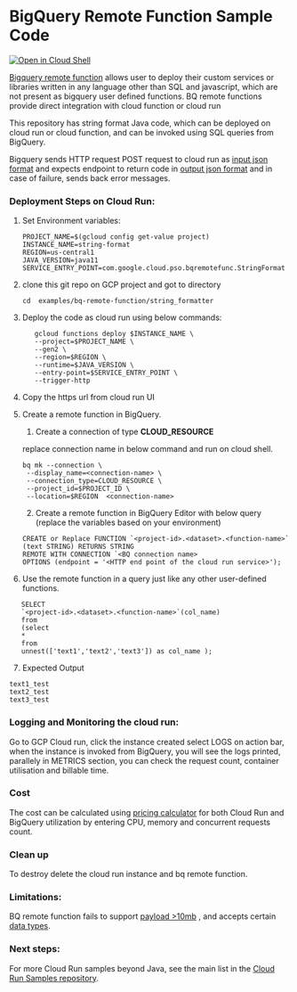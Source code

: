 # BigQuery Remote Function Sample Code

[![Open in Cloud Shell][shell_img]][shell_link]

[shell_img]: http://gstatic.com/cloudssh/images/open-btn.png

[shell_link]: https://console.cloud.google.com/cloudshell/open?git_repo=https://github.com/K4singh/professional-services&page=editor&open_in_editor=examples/bq-remote-function/string_format

[Bigquery remote function](https://cloud.google.com/bigquery/docs/reference/standard-sql/remote-functions) allows user
to deploy their custom services or libraries written in any language other than SQL and javascript, which are not
present as bigquery user defined functions.
BQ remote functions provide direct integration with cloud function or cloud run

This repository has string format Java code, which can be deployed on cloud run or cloud function, and can be invoked
using SQL queries from BigQuery.

Bigquery sends HTTP request POST request to cloud run
as [input json format](https://cloud.google.com/bigquery/docs/reference/standard-sql/remote-functions#input_format)
and expects endpoint to return code
in [output json format](https://cloud.google.com/bigquery/docs/reference/standard-sql/remote-functions#output_format)
and in case of failure, sends back error messages.

### Deployment Steps on Cloud Run:


1. Set Environment variables:
    ```
    PROJECT_NAME=$(gcloud config get-value project)
    INSTANCE_NAME=string-format
    REGION=us-central1
    JAVA_VERSION=java11
    SERVICE_ENTRY_POINT=com.google.cloud.pso.bqremotefunc.StringFormat
    ```
2. clone this git repo on GCP project and got to directory
    ```
   cd  examples/bq-remote-function/string_formatter
   ```
3. Deploy the code as cloud run using below commands:
    ```
       gcloud functions deploy $INSTANCE_NAME \
       --project=$PROJECT_NAME \
       --gen2 \
       --region=$REGION \
       --runtime=$JAVA_VERSION \
       --entry-point=$SERVICE_ENTRY_POINT \
       --trigger-http
    ```
4. Copy the https url from cloud run UI

5. Create a remote function in BigQuery.
    1. Create a connection of type **CLOUD_RESOURCE**

   replace connection name in below command and run on cloud shell.
   ```
   bq mk --connection \
    --display_name=<connection-name> \
    --connection_type=CLOUD_RESOURCE \
    --project_id=$PROJECT_ID \
    --location=$REGION  <connection-name>

   ```
    2. Create a remote function in BigQuery Editor with below query (replace the variables based on your environment)
    ```
   CREATE or Replace FUNCTION `<project-id>.<dataset>.<function-name>`
   (text STRING) RETURNS STRING
    REMOTE WITH CONNECTION `<BQ connection name>
    OPTIONS (endpoint = '<HTTP end point of the cloud run service>');
   ```

6. Use the remote function in a query just like any other user-defined functions.

```
   SELECT 
   `<project-id>.<dataset>.<function-name>`(col_name)
   from
   (select 
   * 
   from 
   unnest(['text1','text2','text3']) as col_name );
```

7. Expected Output

```
text1_test
text2_test
text3_test
```

### Logging and Monitoring the cloud run:

Go to GCP Cloud run, click the instance created
select LOGS on action bar,
when the instance is invoked from BigQuery, you will see the logs printed,
parallely in METRICS section, you can check the request count, container utilisation and billable time.

### Cost

The cost can be calculated using [pricing calculator](https://cloud.google.com/products/calculator) for both Cloud Run
and BigQuery utilization by entering CPU, memory and concurrent requests count.

### Clean up

To destroy delete the cloud run instance and bq remote function.

### Limitations:

BQ remote function fails to
support [payload >10mb](https://cloud.google.com/bigquery/quotas#query_jobs:~:text=Maximum%20request%20size,like%20query%20parameters)
, and accepts
certain [data types](https://cloud.google.com/bigquery/docs/reference/standard-sql/remote-functions#limitations).

### Next steps:

For more Cloud Run samples beyond Java, see the main list in
the [Cloud Run Samples repository](https://github.com/GoogleCloudPlatform/cloud-run-samples).


[run_button_helloworld]: https://deploy.cloud.run/?git_repo=https://github.com/K4singh/professional-services&dir=examples/bq-remote-function/string_formatter/
